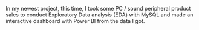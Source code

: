 In my newest project, this time, I took some PC / sound peripheral product sales to conduct Exploratory Data analysis (EDA) with MySQL and made an interactive dashboard with Power BI from the data I got.
